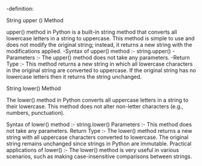 -definition:

String upper () Method

upper() method in Python is a built-in string method that converts all lowercase letters in a string to uppercase. This method is simple to use and does not modify the original string; instead, it returns a new string with the modifications applied. -Syntax of upper() method :- string.upper() -Parameters :- The upper() method does not take any parameters. -Return Type :- This method returns a new string in which all lowercase characters in the original string are converted to uppercase. If the original string has no lowercase letters then it returns the string unchanged.

String lower() Method

The lower() method in Python converts all uppercase letters in a string to their lowercase. This method does not alter non-letter characters (e.g., numbers, punctuation).

Syntax of lower() method :- string.lower()
Parameters :- This method does not take any parameters.
Return Type :- The lower() method returns a new string with all uppercase characters converted
to lowercase. The original string remains unchanged since strings in Python are immutable.
Practical applications of lower() :- The lower() method is very useful in various scenarios, such as making case-insensitive comparisons between strings.
